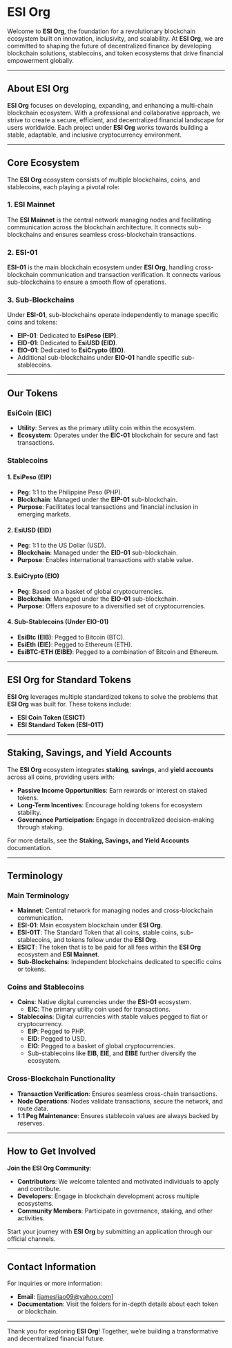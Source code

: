 # **ESI Org**

Welcome to **ESI Org**, the foundation for a revolutionary blockchain ecosystem built on innovation, inclusivity, and scalability. At **ESI Org**, we are committed to shaping the future of decentralized finance by developing blockchain solutions, stablecoins, and token ecosystems that drive financial empowerment globally.

---

## **About ESI Org**

**ESI Org** focuses on developing, expanding, and enhancing a multi-chain blockchain ecosystem. With a professional and collaborative approach, we strive to create a secure, efficient, and decentralized financial landscape for users worldwide. Each project under **ESI Org** works towards building a stable, adaptable, and inclusive cryptocurrency environment.

---

## **Core Ecosystem**

The **ESI Org** ecosystem consists of multiple blockchains, coins, and stablecoins, each playing a pivotal role:

### **1. ESI Mainnet**

The **ESI Mainnet** is the central network managing nodes and facilitating communication across the blockchain architecture. It connects sub-blockchains and ensures seamless cross-blockchain transactions.

### **2. ESI-01**

**ESI-01** is the main blockchain ecosystem under **ESI Org**, handling cross-blockchain communication and transaction verification. It connects various sub-blockchains to ensure a smooth flow of operations.

### **3. Sub-Blockchains**

Under **ESI-01**, sub-blockchains operate independently to manage specific coins and tokens:

- **EIP-01**: Dedicated to **EsiPeso (EIP)**.
- **EID-01**: Dedicated to **EsiUSD (EID)**.
- **EIO-01**: Dedicated to **EsiCrypto (EIO)**.
- Additional sub-blockchains under **EIO-01** handle specific sub-stablecoins.

---

## **Our Tokens**

### **EsiCoin (EIC)**

- **Utility**: Serves as the primary utility coin within the ecosystem.
- **Ecosystem**: Operates under the **EIC-01** blockchain for secure and fast transactions.

### **Stablecoins**

#### **1. EsiPeso (EIP)**

- **Peg**: 1:1 to the Philippine Peso (PHP).
- **Blockchain**: Managed under the **EIP-01** sub-blockchain.
- **Purpose**: Facilitates local transactions and financial inclusion in emerging markets.

#### **2. EsiUSD (EID)**

- **Peg**: 1:1 to the US Dollar (USD).
- **Blockchain**: Managed under the **EID-01** sub-blockchain.
- **Purpose**: Enables international transactions with stable value.

#### **3. EsiCrypto (EIO)**

- **Peg**: Based on a basket of global cryptocurrencies.
- **Blockchain**: Managed under the **EIO-01** sub-blockchain.
- **Purpose**: Offers exposure to a diversified set of cryptocurrencies.

#### **4. Sub-Stablecoins (Under EIO-01)**

- **EsiBtc (EIB)**: Pegged to Bitcoin (BTC).
- **EsiEth (EIE)**: Pegged to Ethereum (ETH).
- **EsiBTC-ETH (EIBE)**: Pegged to a combination of Bitcoin and Ethereum.

---

## **ESI Org for Standard Tokens**

**ESI Org** leverages multiple standardized tokens to solve the problems that **ESI Org** was built for. These tokens include:

- **ESI Coin Token (ESICT)**
- **ESI Standard Token (ESI-01T)**

---

## **Staking, Savings, and Yield Accounts**

The **ESI Org** ecosystem integrates **staking**, **savings**, and **yield accounts** across all coins, providing users with:

- **Passive Income Opportunities**: Earn rewards or interest on staked tokens.
- **Long-Term Incentives**: Encourage holding tokens for ecosystem stability.
- **Governance Participation**: Engage in decentralized decision-making through staking.

For more details, see the **Staking, Savings, and Yield Accounts** documentation.

---

## **Terminology**

### **Main Terminology**

- **Mainnet**: Central network for managing nodes and cross-blockchain communication.
- **ESI-01**: Main ecosystem blockchain under **ESI Org**.
- **ESI-01T**: The Standard Token that all coins, stable coins, sub-stablecoins, and tokens follow under the **ESI Org**.
- **ESICT**: The token that is to be paid for all fees within the **ESI Org** ecosystem and **ESI Mainnet**.
- **Sub-Blockchains**: Independent blockchains dedicated to specific coins or tokens.

### **Coins and Stablecoins**

- **Coins**: Native digital currencies under the **ESI-01** ecosystem.
  - **EIC**: The primary utility coin used for transactions.
- **Stablecoins**: Digital currencies with stable values pegged to fiat or cryptocurrency.
  - **EIP**: Pegged to PHP.
  - **EID**: Pegged to USD.
  - **EIO**: Pegged to a basket of global cryptocurrencies.
  - Sub-stablecoins like **EIB**, **EIE**, and **EIBE** further diversify the ecosystem.

### **Cross-Blockchain Functionality**

- **Transaction Verification**: Ensures seamless cross-chain transactions.
- **Node Operations**: Nodes validate transactions, secure the network, and route data.
- **1:1 Peg Maintenance**: Ensures stablecoin values are always backed by reserves.

---

## **How to Get Involved**

**Join the ESI Org Community**:

- **Contributors**: We welcome talented and motivated individuals to apply and contribute.
- **Developers**: Engage in blockchain development across multiple ecosystems.
- **Community Members**: Participate in governance, staking, and other activities.

Start your journey with **ESI Org** by submitting an application through our official channels.

---

## **Contact Information**

For inquiries or more information:

- **Email**: [jamesliao09@yahoo.com]
- **Documentation**: Visit the folders for in-depth details about each token or blockchain.

---

Thank you for exploring **ESI Org**! Together, we’re building a transformative and decentralized financial future.
